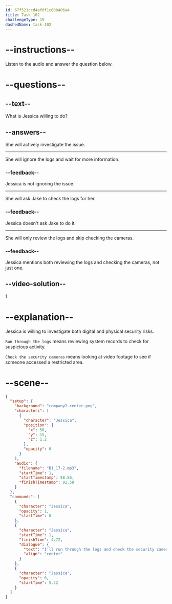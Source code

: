 ```yaml
---
id: 67f521ccd4afdf1c600406a4
title: Task 102
challengeType: 19
dashedName: task-102
---
```


<!-- (audio) Jessica: I'll run through the logs and check the security cameras for any physical access breaches. -->

# --instructions--

Listen to the audio and answer the question below.

# --questions--

## --text--

What is Jessica willing to do?

## --answers--

She will actively investigate the issue.

---

She will ignore the logs and wait for more information.

### --feedback--

Jessica is not ignoring the issue.

---

She will ask Jake to check the logs for her.

### --feedback--

Jessica doesn't ask Jake to do it.

---

She will only review the logs and skip checking the cameras.

### --feedback--

Jessica mentions both reviewing the logs and checking the cameras, not just one.

## --video-solution--

1

# --explanation--

Jessica is willing to investigate both digital and physical security risks.

`Run through the logs` means reviewing system records to check for suspicious activity.

`Check the security cameras` means looking at video footage to see if someone accessed a restricted area.

# --scene--

```json
{
  "setup": {
    "background": "company2-center.png",
    "characters": [
      {
        "character": "Jessica",
        "position": {
          "x": 50,
          "y": 15,
          "z": 1.2
        },
        "opacity": 0
      }
    ],
    "audio": {
      "filename": "B1_17-2.mp3",
      "startTime": 1,
      "startTimestamp": 88.86,
      "finishTimestamp": 92.58
    }
  },
  "commands": [
    {
      "character": "Jessica",
      "opacity": 1,
      "startTime": 0
    },
    {
      "character": "Jessica",
      "startTime": 1,
      "finishTime": 4.72,
      "dialogue": {
        "text": "I'll run through the logs and check the security cameras for any physical access breaches.",
        "align": "center"
      }
    },
    {
      "character": "Jessica",
      "opacity": 0,
      "startTime": 5.22
    }
  ]
}
```
